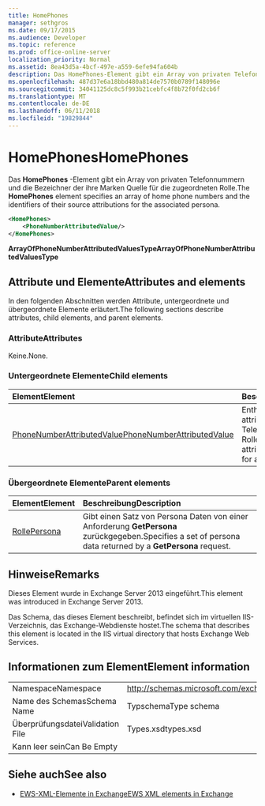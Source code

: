 ```yaml
---
title: HomePhones
manager: sethgros
ms.date: 09/17/2015
ms.audience: Developer
ms.topic: reference
ms.prod: office-online-server
localization_priority: Normal
ms.assetid: 8ea43d5a-4bcf-497e-a559-6efe94fa604b
description: Das HomePhones-Element gibt ein Array von privaten Telefonnummern und die Bezeichner der ihre Marken Quelle für die zugeordneten Rolle.
ms.openlocfilehash: 487d37e6a18bbd480a814de7570b0789f148096e
ms.sourcegitcommit: 34041125dc8c5f993b21cebfc4f8b72f0fd2cb6f
ms.translationtype: MT
ms.contentlocale: de-DE
ms.lasthandoff: 06/11/2018
ms.locfileid: "19829844"
---
```

# <a name="homephones"></a><span data-ttu-id="2fb02-103">HomePhones</span><span class="sxs-lookup"><span data-stu-id="2fb02-103">HomePhones</span></span>

<span data-ttu-id="2fb02-104">Das **HomePhones** -Element gibt ein Array von privaten Telefonnummern und die Bezeichner der ihre Marken Quelle für die zugeordneten Rolle.</span><span class="sxs-lookup"><span data-stu-id="2fb02-104">The **HomePhones** element specifies an array of home phone numbers and the identifiers of their source attributions for the associated persona.</span></span> 
  
```XML
<HomePhones>
    <PhoneNumberAttributedValue/>
</HomePhones>
```

 <span data-ttu-id="2fb02-105">**ArrayOfPhoneNumberAttributedValuesType**</span><span class="sxs-lookup"><span data-stu-id="2fb02-105">**ArrayOfPhoneNumberAttributedValuesType**</span></span>
## <a name="attributes-and-elements"></a><span data-ttu-id="2fb02-106">Attribute und Elemente</span><span class="sxs-lookup"><span data-stu-id="2fb02-106">Attributes and elements</span></span>

<span data-ttu-id="2fb02-107">In den folgenden Abschnitten werden Attribute, untergeordnete und übergeordnete Elemente erläutert.</span><span class="sxs-lookup"><span data-stu-id="2fb02-107">The following sections describe attributes, child elements, and parent elements.</span></span>
  
### <a name="attributes"></a><span data-ttu-id="2fb02-108">Attribute</span><span class="sxs-lookup"><span data-stu-id="2fb02-108">Attributes</span></span>

<span data-ttu-id="2fb02-109">Keine.</span><span class="sxs-lookup"><span data-stu-id="2fb02-109">None.</span></span>
  
### <a name="child-elements"></a><span data-ttu-id="2fb02-110">Untergeordnete Elemente</span><span class="sxs-lookup"><span data-stu-id="2fb02-110">Child elements</span></span>

|<span data-ttu-id="2fb02-111">**Element**</span><span class="sxs-lookup"><span data-stu-id="2fb02-111">**Element**</span></span>|<span data-ttu-id="2fb02-112">**Beschreibung**</span><span class="sxs-lookup"><span data-stu-id="2fb02-112">**Description**</span></span>|
|:-----|:-----|
|[<span data-ttu-id="2fb02-113">PhoneNumberAttributedValue</span><span class="sxs-lookup"><span data-stu-id="2fb02-113">PhoneNumberAttributedValue</span></span>](phonenumberattributedvalue.md) <br/> |<span data-ttu-id="2fb02-114">Enthält eine einzelne attributierten Telefonnummer für eine Rolle.</span><span class="sxs-lookup"><span data-stu-id="2fb02-114">Contains a single attributed phone number for a persona.</span></span>  <br/> |
   
### <a name="parent-elements"></a><span data-ttu-id="2fb02-115">Übergeordnete Elemente</span><span class="sxs-lookup"><span data-stu-id="2fb02-115">Parent elements</span></span>

|<span data-ttu-id="2fb02-116">**Element**</span><span class="sxs-lookup"><span data-stu-id="2fb02-116">**Element**</span></span>|<span data-ttu-id="2fb02-117">**Beschreibung**</span><span class="sxs-lookup"><span data-stu-id="2fb02-117">**Description**</span></span>|
|:-----|:-----|
|[<span data-ttu-id="2fb02-118">Rolle</span><span class="sxs-lookup"><span data-stu-id="2fb02-118">Persona</span></span>](persona.md) <br/> |<span data-ttu-id="2fb02-119">Gibt einen Satz von Persona Daten von einer Anforderung **GetPersona** zurückgegeben.</span><span class="sxs-lookup"><span data-stu-id="2fb02-119">Specifies a set of persona data returned by a **GetPersona** request.</span></span>  <br/> |
   
## <a name="remarks"></a><span data-ttu-id="2fb02-120">Hinweise</span><span class="sxs-lookup"><span data-stu-id="2fb02-120">Remarks</span></span>

<span data-ttu-id="2fb02-121">Dieses Element wurde in Exchange Server 2013 eingeführt.</span><span class="sxs-lookup"><span data-stu-id="2fb02-121">This element was introduced in Exchange Server 2013.</span></span>
  
<span data-ttu-id="2fb02-122">Das Schema, das dieses Element beschreibt, befindet sich im virtuellen IIS-Verzeichnis, das Exchange-Webdienste hostet.</span><span class="sxs-lookup"><span data-stu-id="2fb02-122">The schema that describes this element is located in the IIS virtual directory that hosts Exchange Web Services.</span></span>
  
## <a name="element-information"></a><span data-ttu-id="2fb02-123">Informationen zum Element</span><span class="sxs-lookup"><span data-stu-id="2fb02-123">Element information</span></span>

|||
|:-----|:-----|
|<span data-ttu-id="2fb02-124">Namespace</span><span class="sxs-lookup"><span data-stu-id="2fb02-124">Namespace</span></span>  <br/> |http://schemas.microsoft.com/exchange/services/2006/types  <br/> |
|<span data-ttu-id="2fb02-125">Name des Schemas</span><span class="sxs-lookup"><span data-stu-id="2fb02-125">Schema Name</span></span>  <br/> |<span data-ttu-id="2fb02-126">Typschema</span><span class="sxs-lookup"><span data-stu-id="2fb02-126">Type schema</span></span>  <br/> |
|<span data-ttu-id="2fb02-127">Überprüfungsdatei</span><span class="sxs-lookup"><span data-stu-id="2fb02-127">Validation File</span></span>  <br/> |<span data-ttu-id="2fb02-128">Types.xsd</span><span class="sxs-lookup"><span data-stu-id="2fb02-128">types.xsd</span></span>  <br/> |
|<span data-ttu-id="2fb02-129">Kann leer sein</span><span class="sxs-lookup"><span data-stu-id="2fb02-129">Can Be Empty</span></span>  <br/> ||
   
## <a name="see-also"></a><span data-ttu-id="2fb02-130">Siehe auch</span><span class="sxs-lookup"><span data-stu-id="2fb02-130">See also</span></span>



- [<span data-ttu-id="2fb02-131">EWS-XML-Elemente in Exchange</span><span class="sxs-lookup"><span data-stu-id="2fb02-131">EWS XML elements in Exchange</span></span>](ews-xml-elements-in-exchange.md)

